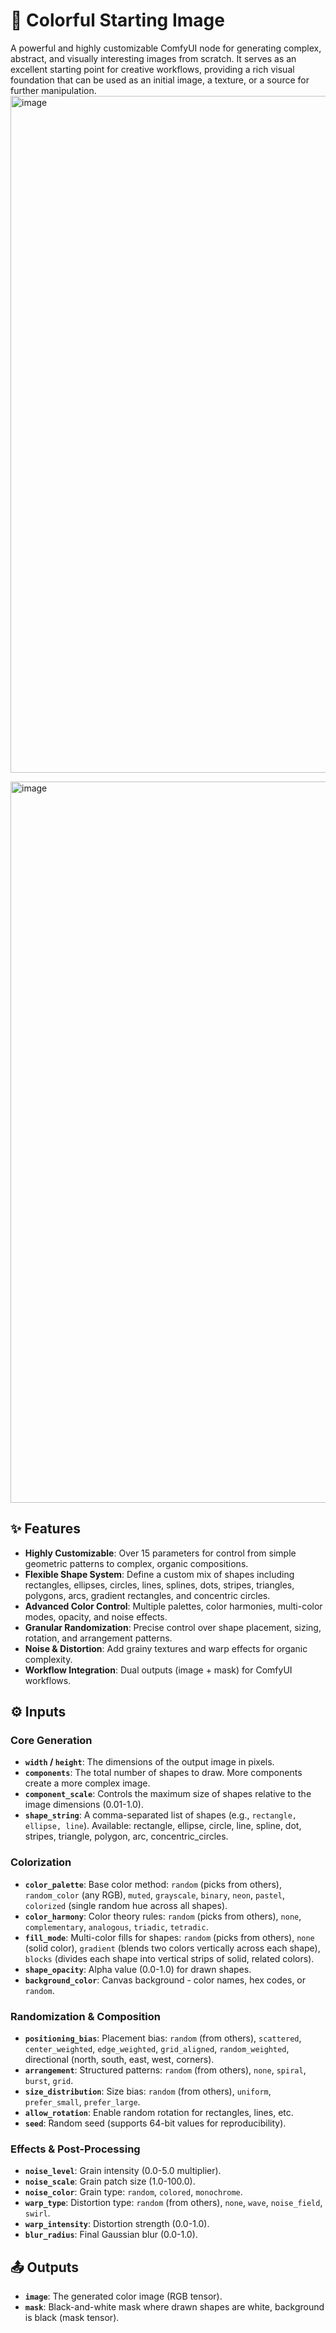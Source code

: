 # 🎨 Colorful Starting Image

A powerful and highly customizable ComfyUI node for generating complex, abstract, and visually interesting images from scratch. It serves as an excellent starting point for creative workflows, providing a rich visual foundation that can be used as an initial image, a texture, or a source for further manipulation.
<img width="1766" height="1083" alt="image" src="https://github.com/user-attachments/assets/73eb9153-7afa-43ea-b3c3-4165029b70d1" />

<img width="2049" height="1154" alt="image" src="https://github.com/user-attachments/assets/a5047775-5f0a-4830-8b6e-3cfe13b58e6f" />


## ✨ Features

- **Highly Customizable**: Over 15 parameters for control from simple geometric patterns to complex, organic compositions.
- **Flexible Shape System**: Define a custom mix of shapes including rectangles, ellipses, circles, lines, splines, dots, stripes, triangles, polygons, arcs, gradient rectangles, and concentric circles.
- **Advanced Color Control**: Multiple palettes, color harmonies, multi-color modes, opacity, and noise effects.
- **Granular Randomization**: Precise control over shape placement, sizing, rotation, and arrangement patterns.
- **Noise & Distortion**: Add grainy textures and warp effects for organic complexity.
- **Workflow Integration**: Dual outputs (image + mask) for ComfyUI workflows.

## ⚙️ Inputs

### Core Generation
- **`width` / `height`**: The dimensions of the output image in pixels.
- **`components`**: The total number of shapes to draw. More components create a more complex image.
- **`component_scale`**: Controls the maximum size of shapes relative to the image dimensions (0.01-1.0).
- **`shape_string`**: A comma-separated list of shapes (e.g., `rectangle, ellipse, line`). Available: rectangle, ellipse, circle, line, spline, dot, stripes, triangle, polygon, arc, concentric_circles.

### Colorization
- **`color_palette`**: Base color method: `random` (picks from others), `random_color` (any RGB), `muted`, `grayscale`, `binary`, `neon`, `pastel`, `colorized` (single random hue across all shapes).
- **`color_harmony`**: Color theory rules: `random` (picks from others), `none`, `complementary`, `analogous`, `triadic`, `tetradic`.
- **`fill_mode`**: Multi-color fills for shapes: `random` (picks from others), `none` (solid color), `gradient` (blends two colors vertically across each shape), `blocks` (divides each shape into vertical strips of solid, related colors).
- **`shape_opacity`**: Alpha value (0.0-1.0) for drawn shapes.
- **`background_color`**: Canvas background - color names, hex codes, or `random`.

### Randomization & Composition
- **`positioning_bias`**: Placement bias: `random` (from others), `scattered`, `center_weighted`, `edge_weighted`, `grid_aligned`, `random_weighted`, directional (north, south, east, west, corners).
- **`arrangement`**: Structured patterns: `random` (from others), `none`, `spiral`, `burst`, `grid`.
- **`size_distribution`**: Size bias: `random` (from others), `uniform`, `prefer_small`, `prefer_large`.
- **`allow_rotation`**: Enable random rotation for rectangles, lines, etc.
- **`seed`**: Random seed (supports 64-bit values for reproducibility).

### Effects & Post-Processing
- **`noise_level`**: Grain intensity (0.0-5.0 multiplier).
- **`noise_scale`**: Grain patch size (1.0-100.0).
- **`noise_color`**: Grain type: `random`, `colored`, `monochrome`.
- **`warp_type`**: Distortion type: `random` (from others), `none`, `wave`, `noise_field`, `swirl`.
- **`warp_intensity`**: Distortion strength (0.0-1.0).
- **`blur_radius`**: Final Gaussian blur (0.0-1.0).

## 📤 Outputs
- **`image`**: The generated color image (RGB tensor).
- **`mask`**: Black-and-white mask where drawn shapes are white, background is black (mask tensor).
